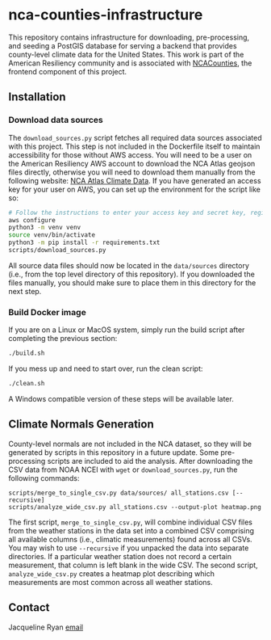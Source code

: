 # nca-counties-infrastructure

This repository contains infrastructure for downloading, pre-processing, and seeding a PostGIS database for serving a backend that provides county-level climate data for the United States. This work is part of the American Resiliency community and is associated with [NCACounties](https://github.com/jackiryan/NCACounties), the frontend component of this project.

## Installation

### Download data sources

The `download_sources.py` script fetches all required data sources associated with this project. This step is not included in the Dockerfile itself to maintain accessibility for those without AWS access. You will need to be a user on the American Resiliency AWS account to download the NCA Atlas geojson files directly, otherwise you will need to download them manually from the following website: [NCA Atlas Climate Data](https://atlas.globalchange.gov/pages/data). If you have generated an access key for your user on AWS, you can set up the environment for the script like so:

```bash
# Follow the instructions to enter your access key and secret key, region is us-east-2, format can be skipped
aws configure
python3 -m venv venv
source venv/bin/activate
python3 -m pip install -r requirements.txt
scripts/download_sources.py
```

All source data files should now be located in the `data/sources` directory (i.e., from the top level directory of this repository). If you downloaded the files manually, you should make sure to place them in this directory for the next step.

### Build Docker image

If you are on a Linux or MacOS system, simply run the build script after completing the previous section:

```bash
./build.sh
```

If you mess up and need to start over, run the clean script:

```bash
./clean.sh
```

A Windows compatible version of these steps will be available later.

## Climate Normals Generation

County-level normals are not included in the NCA dataset, so they will be generated by scripts in this repository in a future update. Some pre-processing scripts are included to aid the analysis. After downloading the CSV data from NOAA NCEI with `wget` or `download_sources.py`, run the following commands:

```
scripts/merge_to_single_csv.py data/sources/ all_stations.csv [--recursive]
scripts/analyze_wide_csv.py all_stations.csv --output-plot heatmap.png
```

The first script, `merge_to_single_csv.py`, will combine individual CSV files from the weather stations in the data set into a combined CSV comprising all available columns (i.e., climatic measurements) found across all CSVs. You may wish to use `--recursive` if you unpacked the data into separate directories. If a particular weather station does not record a certain measurement, that column is left blank in the wide CSV. The second script, `analyze_wide_csv.py` creates a heatmap plot describing which measurements are most common across all weather stations.

## Contact

Jacqueline Ryan [email](mailto:jacquiepi@protonmail.com)